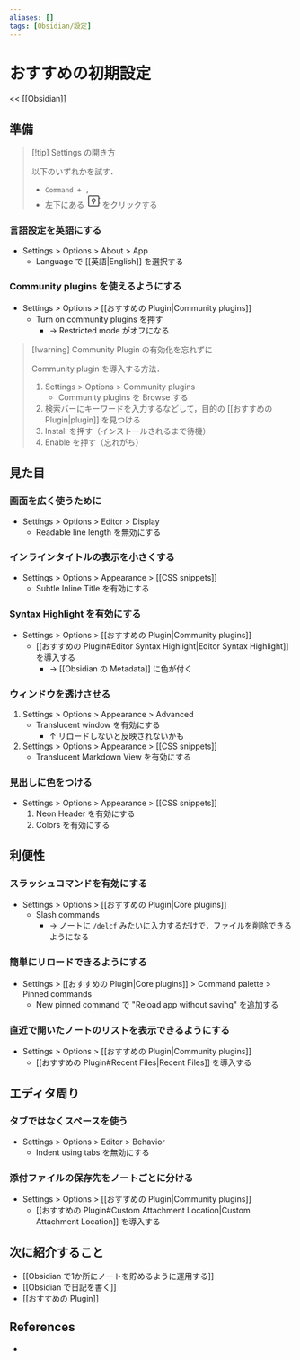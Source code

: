 ```yaml
---
aliases: []
tags: [Obsidian/設定]
---
```


# おすすめの初期設定

<< [[Obsidian]]

## 準備

> [!tip] Settings の開き方
> 
> 以下のいずれかを試す．
> 
> - `Command + ,`
> - 左下にある <svg xmlns="http://www.w3.org/2000/svg" width="24" height="24" viewBox="0 0 24 24" fill="none" stroke="currentColor" stroke-width="2" stroke-linecap="round" stroke-linejoin="round" class="svg-icon vault"><path d="M21 19.2L21 4.8C21 3.47452 20.6046 3 19.5 3L4.5 3C3.39543 3 3 3.47452 3 4.8L3 19.2C3 20.5255 3.39543 21 4.5 21L19.5 21C20.6046 21 21 20.5255 21 19.2Z"></path><path d="M14.9675 10.56C15.0601 11.1841 14.9535 11.8216 14.6629 12.3817C14.3722 12.9418 13.9124 13.396 13.3488 13.6797C12.7851 13.9634 12.1464 14.0621 11.5234 13.9619C10.9004 13.8616 10.3249 13.5675 9.87868 13.1213C9.43249 12.6751 9.13835 12.0996 9.0381 11.4766C8.93786 10.8536 9.0366 10.2149 9.3203 9.65123C9.60399 9.08759 10.0582 8.62776 10.6183 8.33713C11.1784 8.04651 11.8159 7.93989 12.4401 8.03245C13.0767 8.12687 13.6662 8.42355 14.1213 8.87868C14.5765 9.33381 14.8731 9.92326 14.9675 10.56Z"></path><path d="M12 14L12 17"></path><path d="M21 7L22.5 7"></path><path d="M21 16L22.5 16"></path></svg> をクリックする

### 言語設定を英語にする

- Settings > Options > About > App
    - Language で [[英語|English]] を選択する

### Community plugins を使えるようにする

- Settings > Options > [[おすすめの Plugin|Community plugins]]
    - Turn on community plugins を押す
        - → Restricted mode がオフになる

> [!warning] Community Plugin の有効化を忘れずに
> 
> Community plugin を導入する方法．
> 
> 1. Settings > Options > Community plugins
>     - Community plugins を Browse する
> 2. 検索バーにキーワードを入力するなどして，目的の [[おすすめの Plugin|plugin]] を見つける
> 3. Install を押す（インストールされるまで待機）
> 4. Enable を押す（忘れがち）

## 見た目

### 画面を広く使うために

- Settings > Options > Editor > Display
    - Readable line length を無効にする

### インラインタイトルの表示を小さくする

- Settings > Options > Appearance > [[CSS snippets]]
    - Subtle Inline Title を有効にする

### Syntax Highlight を有効にする

- Settings > Options > [[おすすめの Plugin|Community plugins]]
    - [[おすすめの Plugin#Editor Syntax Highlight|Editor Syntax Highlight]] を導入する
        - → [[Obsidian の Metadata]] に色が付く

### ウィンドウを透けさせる

1. Settings > Options > Appearance > Advanced
    - Translucent window を有効にする
        - ↑ リロードしないと反映されないかも
2. Settings > Options > Appearance > [[CSS snippets]]
    - Translucent Markdown View を有効にする

### 見出しに色をつける

- Settings > Options > Appearance > [[CSS snippets]]
    1. Neon Header を有効にする
    2. Colors を有効にする

## 利便性

### スラッシュコマンドを有効にする

- Settings > Options > [[おすすめの Plugin|Core plugins]]
    - Slash commands
        - → ノートに `/delcf` みたいに入力するだけで，ファイルを削除できるようになる

### 簡単にリロードできるようにする

- Settings > [[おすすめの Plugin|Core plugins]] > Command palette > Pinned commands
    - New pinned command で "Reload app without saving" を追加する

### 直近で開いたノートのリストを表示できるようにする

- Settings > Options > [[おすすめの Plugin|Community plugins]]
    - [[おすすめの Plugin#Recent Files|Recent Files]] を導入する

## エディタ周り

### タブではなくスペースを使う

- Settings > Options > Editor > Behavior
    - Indent using tabs を無効にする

### 添付ファイルの保存先をノートごとに分ける

- Settings > Options > [[おすすめの Plugin|Community plugins]]
    - [[おすすめの Plugin#Custom Attachment Location|Custom Attachment Location]] を導入する

## 次に紹介すること

- [[Obsidian で1か所にノートを貯めるように運用する]]
- [[Obsidian で日記を書く]]
- [[おすすめの Plugin]]

## References

- []()